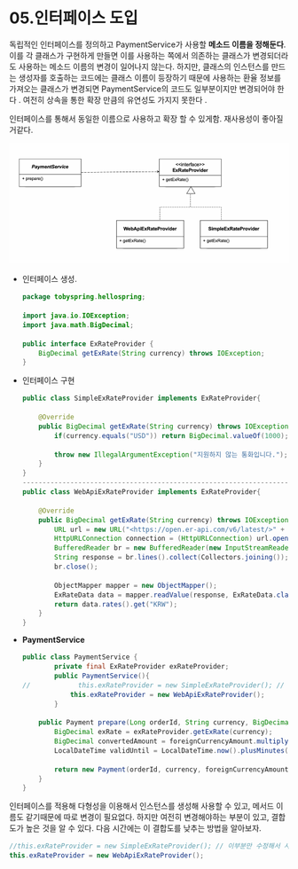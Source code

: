 # 05.인터페이스 도입

독립적인 인터페이스를 정의하고 PaymentService가 사용할 **메소드 이름을 정해둔다**.  이를 각 클래스가 구현하게 만들면 이를 사용하는 쪽에서 의존하는 클래스가 변경되더라도 사용하는 메소드 이름의 변경이 일어나지 않는다. 하지만, 클래스의 인스턴스를 만드는 생성자를 호출하는 코드에는 클래스 이름이 등장하기 때문에 사용하는 환율 정보를  가져오는 클래스가 변경되면 PaymentService의 코드도 일부분이지만 변경되어야 한다 . 여전히 상속을 통한 확장 만큼의 유연성도 가지지 못한다 .

인터페이스를 통해서 동일한 이름으로 사용하고 확장 할 수 있게함. 재사용성이 좋아질거같다.

![image-20241114233336238](../images.assets/05_image.png)

- 인터페이스 생성.

  ```java
  package tobyspring.hellospring;
  
  import java.io.IOException;
  import java.math.BigDecimal;
  
  public interface ExRateProvider {
      BigDecimal getExRate(String currency) throws IOException;
  }
  ```

- 인터페이스 구현

  ```java
  public class SimpleExRateProvider implements ExRateProvider{
  
      @Override
      public BigDecimal getExRate(String currency) throws IOException {
          if(currency.equals("USD")) return BigDecimal.valueOf(1000);
  
          throw new IllegalArgumentException("지원하지 않는 통화입니다.");
      }
  }
  --------------------------------------------------------------------------
  public class WebApiExRateProvider implements ExRateProvider{
  
      @Override
      public BigDecimal getExRate(String currency) throws IOException {
          URL url = new URL("<https://open.er-api.com/v6/latest/>" + currency);
          HttpURLConnection connection = (HttpURLConnection) url.openConnection();
          BufferedReader br = new BufferedReader(new InputStreamReader(connection.getInputStream()));
          String response = br.lines().collect(Collectors.joining());
          br.close();
  
          ObjectMapper mapper = new ObjectMapper();
          ExRateData data = mapper.readValue(response, ExRateData.class);
          return data.rates().get("KRW");
      }
  }
  ```

- **PaymentService**

  ```java
  public class PaymentService {
          private final ExRateProvider exRateProvider;
          public PaymentService(){
  //            this.exRateProvider = new SimpleExRateProvider(); // 이부분만 수정해서 사용할수이따.
              this.exRateProvider = new WebApiExRateProvider();
          }
  
      public Payment prepare(Long orderId, String currency, BigDecimal foreignCurrencyAmount) throws IOException {
          BigDecimal exRate = exRateProvider.getExRate(currency);
          BigDecimal convertedAmount = foreignCurrencyAmount.multiply(exRate);
          LocalDateTime validUntil = LocalDateTime.now().plusMinutes(30);
  
          return new Payment(orderId, currency, foreignCurrencyAmount, exRate, convertedAmount, validUntil);
      }
  }
  ```

인터페이스를 적용해 다형성을 이용해서 인스턴스를 생성해 사용할 수 있고, 메서드 이름도 같기때문에 따로 변경이 필요없다. 하지만 여전히 변경해야하는 부분이 있고, 결합도가 높은 것을 알 수 있다. 다음 시간에는 이 결합도를 낮추는 방법을 알아보자.

```java
//this.exRateProvider = new SimpleExRateProvider(); // 이부분만 수정해서 사용할수이따.
this.exRateProvider = new WebApiExRateProvider();
```